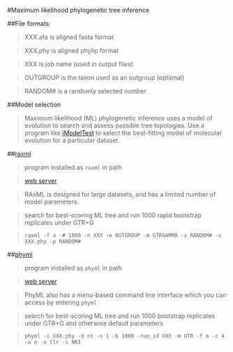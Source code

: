 #Maximum likelihood phylogenetic tree inference

##File formats:
>XXX.afa is aligned fasta format

>XXX.phy is aligned phylip format

>XXX is job name (used in output files)

>OUTGROUP is the taxon used as an outgroup (optional)

>RANDOM# is a randomly selected number

##Model selection
>Maximum likelihood (ML) phylogenetic inference uses a model of evolution to search and assess possible tree topologies. Use a program like [jModelTest](https://code.google.com/p/jmodeltest2/) to select the best-fitting model of molecular evolution for a particular dataset.

##[raxml](http://sco.h-its.org/exelixis/web/software/raxml/index.html)
>program installed as `raxml` in path

>[web server](http://embnet.vital-it.ch/raxml-bb/)

>RAxML is designed for large datasets, and has a limited number of model parameters.

>search for best-scoring ML tree and run 1000 rapid bootstrap replicates under GTR+G

>`raxml -f a -# 1000 -n XXX -o OUTGROUP -m GTRGAMMA -x RANDOM# -s XXX.phy -p RANDOM#`

##[phyml](http://www.atgc-montpellier.fr/phyml/binaries.php)
>program installed as `phyml` in path

>[web server](http://atgc.lirmm.fr/phyml/)

>PhyML also has a menu-based command line interface which you can access by entering `phyml`

>search for best-scoring ML tree and run 1000 bootstrap replicates under GTR+G and otherwise default parameters

>`phyml -i XXX.phy -d nt -n 1 -b 1000 -run_id XXX -m GTR -f m -c 4 -a e -o tlr -s NNI`


